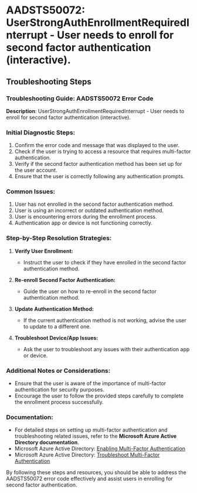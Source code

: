 # AADSTS50072: UserStrongAuthEnrollmentRequiredInterrupt - User needs to enroll for second factor authentication (interactive).


## Troubleshooting Steps
### Troubleshooting Guide: AADSTS50072 Error Code

**Description**: UserStrongAuthEnrollmentRequiredInterrupt - User needs to enroll for second factor authentication (interactive).

### Initial Diagnostic Steps:
1. Confirm the error code and message that was displayed to the user.
2. Check if the user is trying to access a resource that requires multi-factor authentication.
3. Verify if the second factor authentication method has been set up for the user account.
4. Ensure that the user is correctly following any authentication prompts.

### Common Issues:
1. User has not enrolled in the second factor authentication method.
2. User is using an incorrect or outdated authentication method.
3. User is encountering errors during the enrollment process.
4. Authentication app or device is not functioning correctly.

### Step-by-Step Resolution Strategies:
1. **Verify User Enrollment:**
   - Instruct the user to check if they have enrolled in the second factor authentication method.
  
2. **Re-enroll Second Factor Authentication:**
   - Guide the user on how to re-enroll in the second factor authentication method.
  
3. **Update Authentication Method:**
   - If the current authentication method is not working, advise the user to update to a different one.
  
4. **Troubleshoot Device/App Issues:**
   - Ask the user to troubleshoot any issues with their authentication app or device.

### Additional Notes or Considerations:
- Ensure that the user is aware of the importance of multi-factor authentication for security purposes.
- Encourage the user to follow the provided steps carefully to complete the enrollment process successfully.

### Documentation:
- For detailed steps on setting up multi-factor authentication and troubleshooting related issues, refer to the **Microsoft Azure Active Directory documentation**.
- Microsoft Azure Active Directory: [Enabling Multi-Factor Authentication](https://docs.microsoft.com/en-us/azure/active-directory/authentication/howto-mfa-userstates)
- Microsoft Azure Active Directory: [Troubleshoot Multi-Factor Authentication](https://docs.microsoft.com/en-us/azure/active-directory/authentication/concept-authentication-mfa-troubleshoot)

By following these steps and resources, you should be able to address the AADSTS50072 error code effectively and assist users in enrolling for second factor authentication.